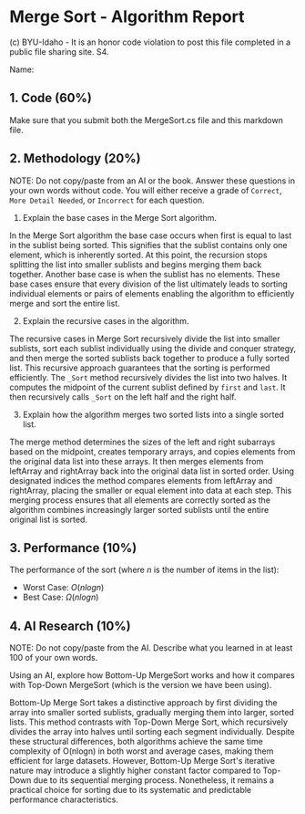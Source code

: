 # Merge Sort - Algorithm Report

(c) BYU-Idaho - It is an honor code violation to post this file completed in a public file sharing site. S4.

Name: 

## 1. Code (60%)

Make sure that you submit both the MergeSort.cs file and this markdown file.

## 2. Methodology (20%)

NOTE: Do not copy/paste from an AI or the book.  Answer these questions in your own words without code.  You will either receive a grade of `Correct`, `More Detail Needed`, or `Incorrect` for each question.

1. Explain the base cases in the Merge Sort algorithm.

In the Merge Sort algorithm the base case occurs when first is equal to last in the sublist being sorted. This signifies that the sublist contains only one element, which is inherently sorted. At this point, the recursion stops splitting the list into smaller sublists and begins merging them back together. Another base case is when the sublist has no elements. These base cases ensure that every division of the list ultimately leads to sorting individual elements or pairs of elements enabling the algorithm to efficiently merge and sort the entire list.

2. Explain the recursive cases in the algorithm.

The recursive cases in Merge Sort recursively divide the list into smaller sublists, sort each sublist individually using the divide and conquer strategy, and then merge the sorted sublists back together to produce a fully sorted list. This recursive approach guarantees that the sorting is performed efficiently. The `_Sort` method recursively divides the list into two halves. It computes the midpoint of the current sublist defined by `first` and `last`. It then recursively calls `_Sort` on the left half and the right half.

3. Explain how the algorithm merges two sorted lists into a single sorted list.

The merge method determines the sizes of the left and right subarrays based on the midpoint, creates temporary arrays, and copies elements from the original data list into these arrays. It then merges elements from leftArray and rightArray back into the original data list in sorted order. Using designated indices the method compares elements from leftArray and rightArray, placing the smaller or equal element into data at each step. This merging process ensures that all elements are correctly sorted as the algorithm combines increasingly larger sorted sublists until the entire original list is sorted.

## 3. Performance (10%)

The performance of the sort (where $n$ is the number of items in the list):

* Worst Case: $O(n log n)$
* Best Case: $\Omega(n log n)$

## 4. AI Research (10%)

NOTE: Do not copy/paste from the AI.  Describe what you learned in at least 100 of your own words.

Using an AI, explore how Bottom-Up MergeSort works and how it compares with Top-Down MergeSort (which is the version we have been using).

Bottom-Up Merge Sort takes a distinctive approach by first dividing the array into smaller sorted sublists, gradually merging them into larger, sorted lists. This method contrasts with Top-Down Merge Sort, which recursively divides the array into halves until sorting each segment individually. Despite these structural differences, both algorithms achieve the same time complexity of O(nlogn) in both worst and average cases, making them efficient for large datasets. However, Bottom-Up Merge Sort's iterative nature may introduce a slightly higher constant factor compared to Top-Down due to its sequential merging process. Nonetheless, it remains a practical choice for sorting due to its systematic and predictable performance characteristics.